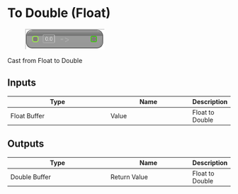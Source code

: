 # To Double (Float)

<div align="left" data-full-width="false">

<figure><img src="To_Double_(Float).png" alt=""><figcaption></figcaption></figure>

</div>

Cast from Float to Double

## Inputs

<table>
<thead><tr><th width="250">Type</th><th width="200">Name</th><th>Description</th></tr></thead>
<tbody>
<tr><td>Float Buffer</td><td>Value</td><td>Float to Double</td></tr>
</tbody>
</table>

## Outputs

<table>
<thead><tr><th width="250">Type</th><th width="200">Name</th><th>Description</th></tr></thead>
<tbody>
<tr><td>Double Buffer</td><td>Return Value</td><td>Float to Double</td></tr>
</tbody>
</table>